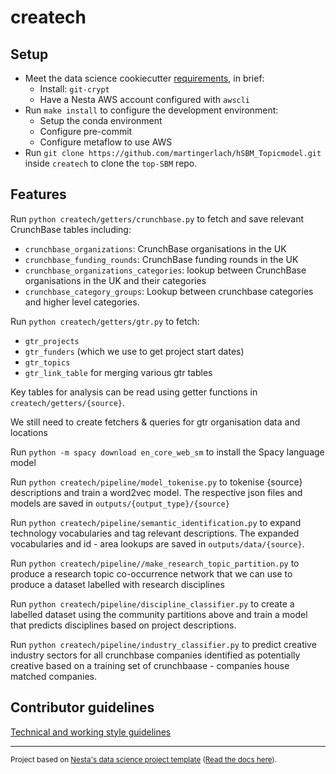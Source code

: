 # createch

## Setup

- Meet the data science cookiecutter [requirements](http://nestauk.github.io/ds-cookiecutter), in brief:
  - Install: `git-crypt`
  - Have a Nesta AWS account configured with `awscli`
- Run `make install` to configure the development environment:
  - Setup the conda environment
  - Configure pre-commit
  - Configure metaflow to use AWS
- Run `git clone https://github.com/martingerlach/hSBM_Topicmodel.git` inside `createch` to clone the `top-SBM` repo.

## Features

Run `python createch/getters/crunchbase.py` to fetch and save relevant CrunchBase tables including:

- `crunchbase_organizations`: CrunchBase organisations in the UK
- `crunchbase_funding_rounds`: CrunchBase funding rounds in the UK
- `crunchbase_organizations_categories`: lookup between CrunchBase organisations in the UK and their categories
- `crunchbase_category_groups`: Lookup between crunchbase categories and higher level categories.

Run `python createch/getters/gtr.py` to fetch:

- `gtr_projects`
- `gtr_funders` (which we use to get project start dates)
- `gtr_topics`
- `gtr_link_table` for merging various gtr tables

Key tables for analysis can be read using getter functions in `createch/getters/{source}`.

We still need to create fetchers & queries for gtr organisation data and locations

Run `python -m spacy download en_core_web_sm` to install the Spacy language model

Run `python createch/pipeline/model_tokenise.py` to tokenise {source} descriptions and train a word2vec model. The respective json files and models are saved in `outputs/{output_type}/{source}`

Run `python createch/pipeline/semantic_identification.py` to expand technology vocabularies and tag relevant descriptions. The expanded vocabularies and id - area lookups are saved in `outputs/data/{source}`.

Run `python createch/pipeline//make_research_topic_partition.py` to produce a research topic co-occurrence network that we can use to produce a dataset labelled with research disciplines

Run `python createch/pipeline/discipline_classifier.py` to create a labelled dataset using the community partitions above and train a model that predicts disciplines based on project descriptions.

Run `python createch/pipeline/industry_classifier.py` to predict creative industry sectors for all crunchbase companies identified as potentially creative based on a training set of crunchbaase - companies house matched companies.

## Contributor guidelines

[Technical and working style guidelines](https://github.com/nestauk/ds-cookiecutter/blob/master/GUIDELINES.md)

---

<small><p>Project based on <a target="_blank" href="https://github.com/nestauk/ds-cookiecutter">Nesta's data science project template</a>
(<a href="http://nestauk.github.io/ds-cookiecutter">Read the docs here</a>).
</small>
